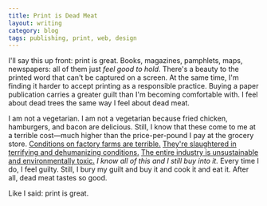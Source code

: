 ```yaml
---
title: Print is Dead Meat
layout: writing
category: blog
tags: publishing, print, web, design
---
```


I'll say this up front: print is great.
Books, magazines, pamphlets, maps, newspapers: all of them just _feel good to hold_.
There's a beauty to the printed word that can't be captured on a screen.
At the same time, I'm finding it harder to accept printing as a responsible practice.
Buying a paper publication carries a greater guilt than I'm becoming comfortable with.
I feel about dead trees the same way I feel about dead meat.

I am not a vegetarian.
I am not a vegetarian because fried chicken, hamburgers, and bacon are delicious.
Still, I know that these come to me at a terrible cost—much higher than the price-per-pound I pay at the grocery store.
[Conditions on factory farms are terrible.][Ag Gag]
[They're slaughtered in terrifying and dehumanizing conditions.][Every Twelve Seconds]
[The entire industry is unsustainable and environmentally toxic.][Feedlots]
_I know all of this and I still buy into it._
Every time I do, I feel guilty.
Still, I bury my guilt and buy it and cook it and eat it.
After all, dead meat tastes so good.

Like I said: print is great.


[Ag Gag]: http://www.nytimes.com/2013/04/07/us/taping-of-farm-cruelty-is-becoming-the-crime.html
[Every Twelve Seconds]: http://yalepress.yale.edu/yupbooks/excerpts/Pachirat_excerpt.pdf
[Feedlots]: http://www.mishkahenner.com/Feedlots
